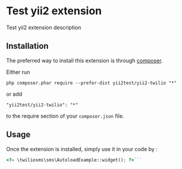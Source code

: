 Test yii2 extension
===================
Test yii2 extension description

Installation
------------

The preferred way to install this extension is through [composer](http://getcomposer.org/download/).

Either run

```
php composer.phar require --prefer-dist yii2test/yii2-twilio "*"
```

or add

```
"yii2test/yii2-twilio": "*"
```

to the require section of your `composer.json` file.


Usage
-----

Once the extension is installed, simply use it in your code by  :

```php
<?= \twiliosms\sms\AutoloadExample::widget(); ?>```